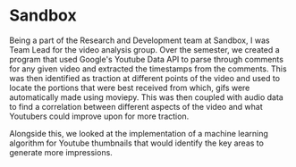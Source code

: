 # Sandbox


Being a part of the Research and Development team at Sandbox, I was Team Lead for the video analysis group. Over the semester, we created a program that used Google's Youtube Data API to parse through comments for any given video and extracted the timestamps from the comments. This was then identified as traction at different points of the video and used to locate the portions that were best received from which, gifs were automatically made using moviepy. This was then coupled with audio data to find a correlation between different aspects of the video and what Youtubers could improve upon for more traction.

Alongside this, we looked at the implementation of a machine learning algorithm for Youtube thumbnails that would identify the key areas to generate more impressions.
